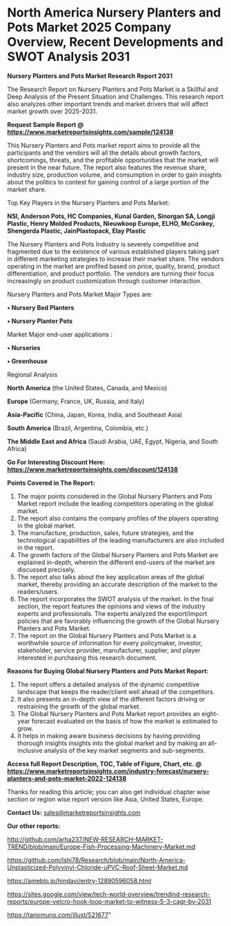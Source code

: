 # North America Nursery Planters and Pots Market 2025 Company Overview, Recent Developments and SWOT Analysis 2031

<strong>Nursery Planters and Pots Market Research Report 2031</strong>

The Research Report on Nursery Planters and Pots Market is a Skillful and Deep Analysis of the Present Situation and Challenges. This research report also analyzes other important trends and market drivers that will affect market growth over 2025-2031.

<strong>Request Sample Report @ <a href=https://www.marketreportsinsights.com/sample/124138>https://www.marketreportsinsights.com/sample/124138</a></strong>

This Nursery Planters and Pots market report aims to provide all the participants and the vendors will all the details about growth factors, shortcomings, threats, and the profitable opportunities that the market will present in the near future. The report also features the revenue share, industry size, production volume, and consumption in order to gain insights about the politics to contest for gaining control of a large portion of the market share.

Top Key Players in the Nursery Planters and Pots Market:

<strong>NSI, Anderson Pots, HC Companies, Kunal Garden, Sinorgan SA, Longji Plastic, Henry Molded Products, Nieuwkoop Europe, ELHO, McConkey, Shengerda Plastic, JainPlastopack, Elay Plastic</strong>

The Nursery Planters and Pots Industry is severely competitive and fragmented due to the existence of various established players taking part in different marketing strategies to increase their market share. The vendors operating in the market are profiled based on price, quality, brand, product differentiation, and product portfolio. The vendors are turning their focus increasingly on product customization through customer interaction.

Nursery Planters and Pots Market Major Types are:

<strong>• Nursery Bed Planters

• Nursery Planter Pots</strong>

Market Major end-user applications :

<strong>• Nurseries

• Greenhouse</strong>

Regional Analysis

</u><strong><b>North America</b></strong> (the United States, Canada, and Mexico)

<strong><b>Europe </b></strong>(Germany, France, UK, Russia, and Italy)

<strong><b>Asia-Pacific</b></strong> (China, Japan, Korea, India, and Southeast Asia)

<strong><b>South America</b></strong> (Brazil, Argentina, Colombia, etc.)

<strong><b>The Middle East and Africa</b></strong> (Saudi Arabia, UAE, Egypt, Nigeria, and South Africa)

<strong>Go For Interesting Discount Here: <a href=https://www.marketreportsinsights.com/discount/124138>https://www.marketreportsinsights.com/discount/124138</a></strong>

<strong>Points Covered in The Report:</strong>
<ol>
  <li>The major points considered in the Global Nursery Planters and Pots Market report include the leading competitors operating in the global market.</li>
  <li>The report also contains the company profiles of the players operating in the global market.</li>
  <li>The manufacture, production, sales, future strategies, and the technological capabilities of the leading manufacturers are also included in the report.</li>
  <li>The growth factors of the Global Nursery Planters and Pots Market are explained in-depth, wherein the different end-users of the market are discussed precisely.</li>
  <li>The report also talks about the key application areas of the global market, thereby providing an accurate description of the market to the readers/users.</li>
  <li>The report incorporates the SWOT analysis of the market. In the final section, the report features the opinions and views of the industry experts and professionals. The experts analyzed the export/import policies that are favorably influencing the growth of the Global Nursery Planters and Pots Market.</li>
  <li>The report on the Global Nursery Planters and Pots Market is a worthwhile source of information for every policymaker, investor, stakeholder, service provider, manufacturer, supplier, and player interested in purchasing this research document.</li>
</ol>
<strong>Reasons for Buying Global Nursery Planters and Pots Market Report:</strong>

<ol>
  <li>The report offers a detailed analysis of the dynamic competitive landscape that keeps the reader/client well ahead of the competitors.</li>
  <li>It also presents an in-depth view of the different factors driving or restraining the growth of the global market.</li>
  <li>The Global Nursery Planters and Pots Market report provides an eight-year forecast evaluated on the basis of how the market is estimated to grow.</li>
  <li>It helps in making aware business decisions by having providing thorough insights insights into the global market and by making an all-inclusive analysis of the key market segments and sub-segments.</li>
</ol>
<strong>Access full Report Description, TOC, Table of Figure, Chart, etc. @ <a href=https://www.marketreportsinsights.com/industry-forecast/nursery-planters-and-pots-market-2022-124138>https://www.marketreportsinsights.com/industry-forecast/nursery-planters-and-pots-market-2022-124138</a></strong>


Thanks for reading this article; you can also get individual chapter wise section or region wise report version like Asia, United States, Europe.

<strong>Contact Us:</strong>
sales@marketreportsinsights.com

<strong>Our other reports:</strong>

<a href=http://github.com/arha237/NEW-RESEARCH-MARKET-TREND/blob/main/Europe-Fish-Processing-Machinery-Market.md>http://github.com/arha237/NEW-RESEARCH-MARKET-TREND/blob/main/Europe-Fish-Processing-Machinery-Market.md</a>

<a href=https://github.com/Ishi78/Research/blob/main/North-America-Unplasticized-Polyvinyl-Chloride-uPVC-Roof-Sheet-Market.md>https://github.com/Ishi78/Research/blob/main/North-America-Unplasticized-Polyvinyl-Chloride-uPVC-Roof-Sheet-Market.md</a>

<a href=https://ameblo.jp/hindavi/entry-12890596058.html>https://ameblo.jp/hindavi/entry-12890596058.html</a>

<a href=https://sites.google.com/view/tech-world-overview/trendind-research-reports/europe-velcro-hook-loop-market-to-witness-5-3-cagr-by-2031>https://sites.google.com/view/tech-world-overview/trendind-research-reports/europe-velcro-hook-loop-market-to-witness-5-3-cagr-by-2031</a>

<a href=https://tanomuno.com/illust/521677>https://tanomuno.com/illust/521677</a>"
